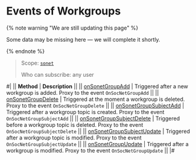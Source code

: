 # Events of Workgroups

{% note warning "We are still updating this page" %}

Some data may be missing here — we will complete it shortly.

{% endnote %}

> Scope: [`sonet`](../../scopes/permissions.md)
>
> Who can subscribe: any user

#|
|| **Method** | **Description** ||
|| [onSonetGroupAdd](./on-sonet-group-add.md) | Triggered after a new workgroup is added. Proxy to the event `OnSocNetGroupAdd` ||
|| [onSonetGroupDelete](./on-sonet-group-delete.md) | Triggered at the moment a workgroup is deleted. Proxy to the event `OnSocNetGroupDelete` ||
|| [onSonetGroupSubjectAdd](./on-sonet-group-subject-add.md) | Triggered after a workgroup topic is created. Proxy to the event `OnSocNetGroupSubjectAdd` ||
|| [onSonetGroupSubjectDelete](./on-sonet-group-subject-delete.md) | Triggered before a workgroup topic is deleted. Proxy to the event `OnSocNetGroupSubjectDelete` ||
|| [onSonetGroupSubjectUpdate](./on-sonet-group-subject-update.md) | Triggered after a workgroup topic is modified. Proxy to the event `OnSocNetGroupSubjectUpdate` ||
|| [onSonetGroupUpdate](./on-sonet-group-update.md) | Triggered after a workgroup is modified. Proxy to the event `OnSocNetGroupUpdate` ||
|#